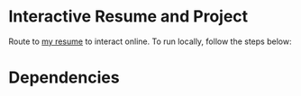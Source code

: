# Interactive Resume and Project
Route to [my resume](http://www.imaybeniki.github.io) to interact online. To run locally, follow the steps below: 

# Dependencies


